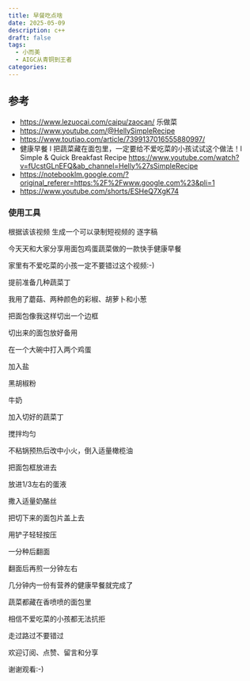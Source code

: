 ```yaml
---
title: 早餐吃点啥
date: 2025-05-09
description: c++
draft: false
tags:
  - 小而美
  - AIGC从青铜到王者
categories:
---
```





## 参考
- https://www.lezuocai.com/caipu/zaocan/ 乐做菜
- https://www.youtube.com/@HellySimpleRecipe
- https://www.toutiao.com/article/7399137016555880997/
-  健康早餐 l 把蔬菜藏在面包里，一定要给不爱吃菜的小孩试试这个做法！l Simple & Quick Breakfast Recipe https://www.youtube.com/watch?v=fUcstGLnEFQ&ab_channel=Helly%27sSimpleRecipe
- https://notebooklm.google.com/?original_referer=https:%2F%2Fwww.google.com%23&pli=1
- https://www.youtube.com/shorts/ESHeQ7XgK74
### 使用工具

根据该该视频 生成一个可以录制短视频的 逐字稿

今天天和大家分享用面包鸡蛋蔬菜做的一款快手健康早餐

家里有不爱吃菜的小孩一定不要错过这个视频:-)

提前准备几种蔬菜丁

我用了蘑菇、两种颜色的彩椒、胡萝卜和小葱

把面包像我这样切出一个边框

切出来的面包放好备用

在一个大碗中打入两个鸡蛋

加入盐

黑胡椒粉

牛奶

加入切好的蔬菜丁

搅拌均匀

不粘锅预热后改中小火，倒入适量橄榄油

把面包框放进去

放进1/3左右的蛋液

撒入适量奶酪丝

把切下来的面包片盖上去

用铲子轻轻按压

一分种后翻面

翻面后再煎一分钟左右

几分钟内一份有营养的健康早餐就完成了

蔬菜都藏在香喷喷的面包里

相信不爱吃菜的小孩都无法抗拒

走过路过不要错过

欢迎订阅、点赞、留言和分享

谢谢观看:-)